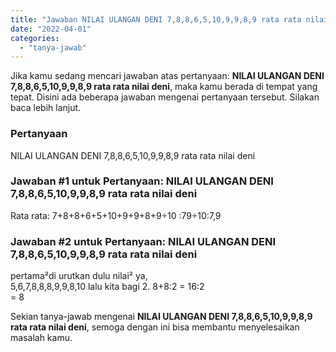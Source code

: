 ```yaml
---
title: "Jawaban NILAI ULANGAN DENI 7,8,8,6,5,10,9,9,8,9 rata rata nilai deni"
date: "2022-04-01"
categories: 
  - "tanya-jawab"
---
```


Jika kamu sedang mencari jawaban atas pertanyaan: **NILAI ULANGAN DENI 7,8,8,6,5,10,9,9,8,9 rata rata nilai deni**, maka kamu berada di tempat yang tepat. Disini ada beberapa jawaban mengenai pertanyaan tersebut. Silakan baca lebih lanjut.

### Pertanyaan

NILAI ULANGAN DENI 7,8,8,6,5,10,9,9,8,9 rata rata nilai deni

### Jawaban #1 untuk Pertanyaan: NILAI ULANGAN DENI 7,8,8,6,5,10,9,9,8,9 rata rata nilai deni

Rata rata: 7+8+8+6+5+10+9+9+8+9÷10 :79÷10:7,9

### Jawaban #2 untuk Pertanyaan: NILAI ULANGAN DENI 7,8,8,6,5,10,9,9,8,9 rata rata nilai deni

pertama²di urutkan dulu nilai² ya,  
5,6,7,8,8,8,9,9,8,10 lalu kita bagi 2. 
8+8:2 = 16:2  
\= 8

Sekian tanya-jawab mengenai **NILAI ULANGAN DENI 7,8,8,6,5,10,9,9,8,9 rata rata nilai deni**, semoga dengan ini bisa membantu menyelesaikan masalah kamu.
